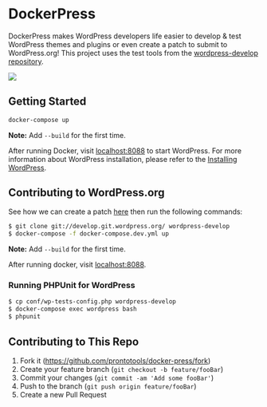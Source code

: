 # DockerPress

DockerPress makes WordPress developers life easier to develop & test WordPress
themes and plugins or even create a patch to submit to WordPress.org! This
project uses the test tools from the [wordpress-develop
repository](https://github.com/WordPress/wordpress-develop).

![](https://s.w.org/images/backgrounds/wordpress-bg-medblue.png)

## Getting Started

```sh
docker-compose up
```

**Note:** Add `--build` for the first time.

After running Docker, visit [localhost:8088](http://localhost:8088) to start
WordPress. For more information about WordPress installation, please refer to
the [Installing WordPress](https://codex.wordpress.org/Installing_WordPress/).

## Contributing to WordPress.org

See how we can create a patch
[here](https://make.wordpress.org/core/handbook/contribute/git/#patches) then
run the following commands:

```sh
$ git clone git://develop.git.wordpress.org/ wordpress-develop
$ docker-compose -f docker-compose.dev.yml up
```

**Note:** Add `--build` for the first time.

After running docker, visit [localhost:8088](http://localhost:8088).

### Running PHPUnit for WordPress

```sh
$ cp conf/wp-tests-config.php wordpress-develop
$ docker-compose exec wordpress bash
$ phpunit
```

## Contributing to This Repo

1. Fork it (<https://github.com/prontotools/docker-press/fork>)
2. Create your feature branch (`git checkout -b feature/fooBar`)
3. Commit your changes (`git commit -am 'Add some fooBar'`)
4. Push to the branch (`git push origin feature/fooBar`)
5. Create a new Pull Request

<!-- Markdown link & img dfn's -->
[npm-image]: https://img.shields.io/npm/v/datadog-metrics.svg?style=flat-square
[npm-url]: https://npmjs.org/package/datadog-metrics
[npm-downloads]: https://img.shields.io/npm/dm/datadog-metrics.svg?style=flat-square
[travis-image]: https://img.shields.io/travis/dbader/node-datadog-metrics/master.svg?style=flat-square
[travis-url]: https://travis-ci.org/dbader/node-datadog-metrics
[wiki]: https://github.com/yourname/yourproject/wiki
